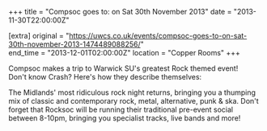 +++
title = "Compsoc goes to: on Sat 30th November 2013"
date = "2013-11-30T22:00:00Z"

[extra]
original = "https://uwcs.co.uk/events/compsoc-goes-to-on-sat-30th-november-2013-1474489088256/"    
end_time = "2013-12-01T02:00:00Z"
location = "Copper Rooms"
+++

Compsoc makes a trip to Warwick SU's greatest Rock themed event\!  
Don't know Crash? Here's how they describe themselves:

The Midlands' most ridiculous rock night returns, bringing you a thumping mix of classic and contemporary rock, metal, alternative, punk & ska. Don't forget that Rocksoc will be running their traditional pre-event social between 8-10pm, bringing you specialist tracks, live bands and more\!


